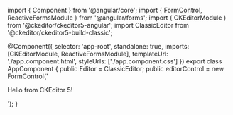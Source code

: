 import { Component } from '@angular/core';
import { FormControl, ReactiveFormsModule } from '@angular/forms';
import { CKEditorModule } from '@ckeditor/ckeditor5-angular';
import ClassicEditor from '@ckeditor/ckeditor5-build-classic';

@Component({
  selector: 'app-root',
  standalone: true,
  imports: [CKEditorModule, ReactiveFormsModule],
  templateUrl: './app.component.html',
  styleUrls: ['./app.component.css']
})
export class AppComponent {
  public Editor = ClassicEditor;
  public editorControl = new FormControl('<p>Hello from CKEditor 5!</p>');
}
